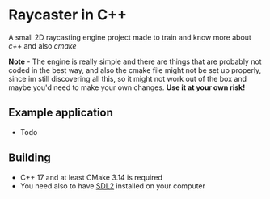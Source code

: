 # Raycaster in C++

A small 2D raycasting engine project made to train and know more about *c++* and also *cmake*

**Note** - The engine is really simple and there are things that are probably not coded in the best way, and also the cmake file might not be set up properly, since im still discovering all this, so it might not work out of the box and maybe you'd need to make your own changes. **Use it at your own risk!**

## Example application

 - Todo

## Building

 - C++ 17 and at least CMake 3.14 is required
 - You need also to have [SDL2](https://www.libsdl.org/download-2.0.php) installed on your computer

